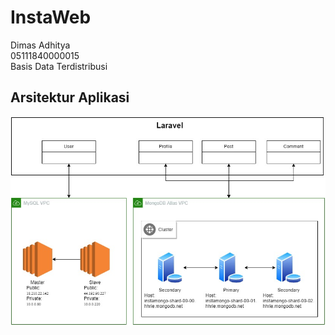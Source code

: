 # InstaWeb
Dimas Adhitya  </br>
05111840000015 </br>
Basis Data Terdistribusi
## Arsitektur Aplikasi
![alt text](https://github.com/dimasadh/InstaWeb/blob/main/Asset/arsitektur.jpg?raw=true)
